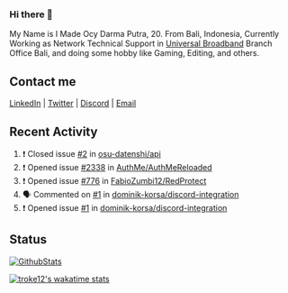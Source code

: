 ### Hi there 👋

My Name is I Made Ocy Darma Putra, 20. From Bali, Indonesia, Currently Working as Network Technical Support in [Universal Broadband](https://universal.net.id) Branch Office Bali, and doing some hobby like Gaming, Editing, and others.

## Contact me

[LinkedIn](https://linkedin.com/in/troke) | [Twitter](https://twitter.com/darma_ochi) | [Discord](https://link.troke.id/discord) | <a href="mailto:ochi@troke.id">Email</a> 

## Recent Activity

<!--START_SECTION:activity-->
1. ❗️ Closed issue [#2](https://github.com/osu-datenshi/api/issues/2) in [osu-datenshi/api](https://github.com/osu-datenshi/api)
2. ❗️ Opened issue [#2338](https://github.com/AuthMe/AuthMeReloaded/issues/2338) in [AuthMe/AuthMeReloaded](https://github.com/AuthMe/AuthMeReloaded)
3. ❗️ Opened issue [#776](https://github.com/FabioZumbi12/RedProtect/issues/776) in [FabioZumbi12/RedProtect](https://github.com/FabioZumbi12/RedProtect)
4. 🗣 Commented on [#1](https://github.com/dominik-korsa/discord-integration/issues/1) in [dominik-korsa/discord-integration](https://github.com/dominik-korsa/discord-integration)
5. ❗️ Opened issue [#1](https://github.com/dominik-korsa/discord-integration/issues/1) in [dominik-korsa/discord-integration](https://github.com/dominik-korsa/discord-integration)
<!--END_SECTION:activity-->

## Status

[![GithubStats](https://github-readme-stats.vercel.app/api?username=troke12&show_icons=true)](https://github.com/troke12)

[![troke12's wakatime stats](https://github-readme-stats.vercel.app/api/wakatime?username=troke12&layout=compact)](https://wakatime.com/@troke12) 


